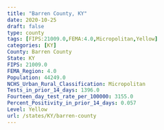 ```yaml
---
title: "Barren County, KY"
date: 2020-10-25
draft: false
type: county
tags: [FIPS:21009.0,FEMA:4.0,Micropolitan,Yellow]
categories: [KY]
County: Barren County
State: KY
FIPS: 21009.0
FEMA_Region: 4.0
Population: 44249.0
NCHS_Urban_Rural_Classification: Micropolitan
Tests_in_prior_14_days: 1396.0
Fourteen_day_test_rate_per_100000: 3155.0
Percent_Positivity_in_prior_14_days: 0.057
Level: Yellow
url: /states/KY/barren-county
---
```



